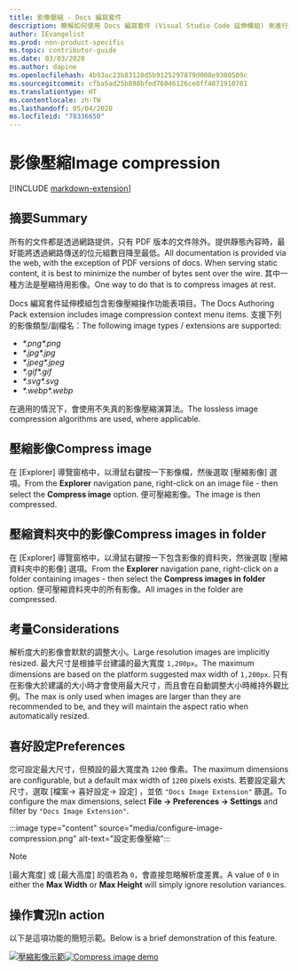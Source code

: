 ```yaml
---
title: 影像壓縮 - Docs 編寫套件
description: 瞭解如何使用 Docs 編寫套件 (Visual Studio Code 延伸模組) 來進行影像壓縮。
author: IEvangelist
ms.prod: non-product-specific
ms.topic: contributor-guide
ms.date: 03/03/2020
ms.author: dapine
ms.openlocfilehash: 4b93ac23b83128d5b9125297879d008e9300509c
ms.sourcegitcommit: cfba5ad25b898bfed76046126ce8ff4871910701
ms.translationtype: HT
ms.contentlocale: zh-TW
ms.lasthandoff: 05/04/2020
ms.locfileid: "78336650"
---
```

# <a name="image-compression"></a><span data-ttu-id="3e104-103">影像壓縮</span><span class="sxs-lookup"><span data-stu-id="3e104-103">Image compression</span></span>

[!INCLUDE [markdown-extension](includes/image-extension.md)]

## <a name="summary"></a><span data-ttu-id="3e104-104">摘要</span><span class="sxs-lookup"><span data-stu-id="3e104-104">Summary</span></span>

<span data-ttu-id="3e104-105">所有的文件都是透過網路提供，只有 PDF 版本的文件除外。提供靜態內容時，最好能將透過網路傳送的位元組數目降至最低。</span><span class="sxs-lookup"><span data-stu-id="3e104-105">All documentation is provided via the web, with the exception of PDF versions of docs. When serving static content, it is best to minimize the number of bytes sent over the wire.</span></span> <span data-ttu-id="3e104-106">其中一種方法是壓縮待用影像。</span><span class="sxs-lookup"><span data-stu-id="3e104-106">One way to do that is to compress images at rest.</span></span>

<span data-ttu-id="3e104-107">Docs 編寫套件延伸模組包含影像壓縮操作功能表項目。</span><span class="sxs-lookup"><span data-stu-id="3e104-107">The Docs Authoring Pack extension includes image compression context menu items.</span></span> <span data-ttu-id="3e104-108">支援下列的影像類型/副檔名：</span><span class="sxs-lookup"><span data-stu-id="3e104-108">The following image types / extensions are supported:</span></span>

* <span data-ttu-id="3e104-109">*\*.png*</span><span class="sxs-lookup"><span data-stu-id="3e104-109">*\*.png*</span></span>
* <span data-ttu-id="3e104-110">*\*.jpg*</span><span class="sxs-lookup"><span data-stu-id="3e104-110">*\*.jpg*</span></span>
* <span data-ttu-id="3e104-111">*\*.jpeg*</span><span class="sxs-lookup"><span data-stu-id="3e104-111">*\*.jpeg*</span></span>
* <span data-ttu-id="3e104-112">*\*.gif*</span><span class="sxs-lookup"><span data-stu-id="3e104-112">*\*.gif*</span></span>
* <span data-ttu-id="3e104-113">*\*.svg*</span><span class="sxs-lookup"><span data-stu-id="3e104-113">*\*.svg*</span></span>
* <span data-ttu-id="3e104-114">*\*.webp*</span><span class="sxs-lookup"><span data-stu-id="3e104-114">*\*.webp*</span></span>

<span data-ttu-id="3e104-115">在適用的情況下，會使用不失真的影像壓縮演算法。</span><span class="sxs-lookup"><span data-stu-id="3e104-115">The lossless image compression algorithms are used, where applicable.</span></span>

## <a name="compress-image"></a><span data-ttu-id="3e104-116">壓縮影像</span><span class="sxs-lookup"><span data-stu-id="3e104-116">Compress image</span></span>

<span data-ttu-id="3e104-117">在 [Explorer]  導覽窗格中，以滑鼠右鍵按一下影像檔，然後選取 [壓縮影像]  選項。</span><span class="sxs-lookup"><span data-stu-id="3e104-117">From the **Explorer** navigation pane, right-click on an image file - then select the **Compress image** option.</span></span> <span data-ttu-id="3e104-118">便可壓縮影像。</span><span class="sxs-lookup"><span data-stu-id="3e104-118">The image is then compressed.</span></span>

## <a name="compress-images-in-folder"></a><span data-ttu-id="3e104-119">壓縮資料夾中的影像</span><span class="sxs-lookup"><span data-stu-id="3e104-119">Compress images in folder</span></span>

<span data-ttu-id="3e104-120">在 [Explorer]  導覽窗格中，以滑鼠右鍵按一下包含影像的資料夾，然後選取 [壓縮資料夾中的影像]  選項。</span><span class="sxs-lookup"><span data-stu-id="3e104-120">From the **Explorer** navigation pane, right-click on a folder containing images - then select the **Compress images in folder** option.</span></span> <span data-ttu-id="3e104-121">便可壓縮資料夾中的所有影像。</span><span class="sxs-lookup"><span data-stu-id="3e104-121">All images in the folder are compressed.</span></span>

## <a name="considerations"></a><span data-ttu-id="3e104-122">考量</span><span class="sxs-lookup"><span data-stu-id="3e104-122">Considerations</span></span>

<span data-ttu-id="3e104-123">解析度大的影像會默默的調整大小。</span><span class="sxs-lookup"><span data-stu-id="3e104-123">Large resolution images are implicitly resized.</span></span> <span data-ttu-id="3e104-124">最大尺寸是根據平台建議的最大寬度 `1,200px`。</span><span class="sxs-lookup"><span data-stu-id="3e104-124">The maximum dimensions are based on the platform suggested max width of `1,200px`.</span></span> <span data-ttu-id="3e104-125">只有在影像大於建議的大小時才會使用最大尺寸，而且會在自動調整大小時維持外觀比例。</span><span class="sxs-lookup"><span data-stu-id="3e104-125">The max is only used when images are larger than they are recommended to be, and they will maintain the aspect ratio when automatically resized.</span></span>

## <a name="preferences"></a><span data-ttu-id="3e104-126">喜好設定</span><span class="sxs-lookup"><span data-stu-id="3e104-126">Preferences</span></span>

<span data-ttu-id="3e104-127">您可設定最大尺寸，但預設的最大寬度為 `1200` 像素。</span><span class="sxs-lookup"><span data-stu-id="3e104-127">The maximum dimensions are configurable, but a default max width of `1200` pixels exists.</span></span> <span data-ttu-id="3e104-128">若要設定最大尺寸，選取 [檔案-> 喜好設定-> 設定]  ，並依 `"Docs Image Extension"` 篩選。</span><span class="sxs-lookup"><span data-stu-id="3e104-128">To configure the max dimensions, select **File -> Preferences -> Settings** and filter by `"Docs Image Extension"`.</span></span>

:::image type="content" source="media/configure-image-compression.png" alt-text="設定影像壓縮":::

> [!NOTE]
> <span data-ttu-id="3e104-130">[最大寬度]  或 [最大高度]  的值若為 `0`，會直接忽略解析度差異。</span><span class="sxs-lookup"><span data-stu-id="3e104-130">A value of `0` in either the **Max Width** or **Max Height** will simply ignore resolution variances.</span></span>

## <a name="in-action"></a><span data-ttu-id="3e104-131">操作實況</span><span class="sxs-lookup"><span data-stu-id="3e104-131">In action</span></span>

<span data-ttu-id="3e104-132">以下是這項功能的簡短示範。</span><span class="sxs-lookup"><span data-stu-id="3e104-132">Below is a brief demonstration of this feature.</span></span>

<span data-ttu-id="3e104-133">[![壓縮影像示範](media/compress-image.gif)](media/compress-image.gif#lightbox)</span><span class="sxs-lookup"><span data-stu-id="3e104-133">[![Compress image demo](media/compress-image.gif)](media/compress-image.gif#lightbox)</span></span>
